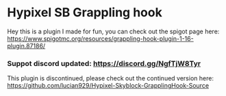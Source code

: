 # Hypixel SB Grappling hook

Hey this is a plugin I made for fun, you can check out the spigot page here:
https://www.spigotmc.org/resources/grappling-hook-plugin-1-16-plugin.87186/

### Suppot discord updated: https://discord.gg/NgfTjW8Tyr

This plugin is discontinued, please check out the continued version here:
https://github.com/lucian929/Hypixel-Skyblock-GrapplingHook-Source


